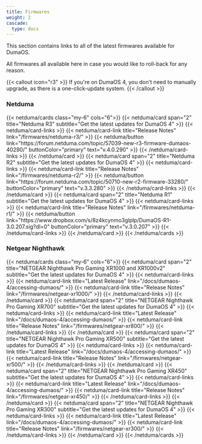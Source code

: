 ```yaml
---
title: Firmwares
weight: 2
cascade:
  type: docs
---
```


This section contains links to all of the latest firmwares available for DumaOS.

All firmwares all available here in case you would like to roll-back for any reason.

{{< callout icon="r3" >}}
  If you're on DumaOS 4, you don't need to manually upgrade, as there is a one-click-update system.
{{< /callout >}}

<h3 class="mb-6">Netduma</h3>
{{< netduma/cards class="my-6" cols="6">}}
  {{< netduma/card span="2" title="Netduma R3" subtitle="Get the latest updates for DumaOS 4" >}}
    {{< netduma/card-links >}}
      {{< netduma/card-link title="Release Notes" link="/firmwares/netduma-r3/" >}}
      {{< netduma/button link="https://forum.netduma.com/topic/57039-new-r3-firmware-dumaos-40290/" buttonColor="primary" text="v.4.0.290" >}}
    {{< /netduma/card-links >}}
  {{< /netduma/card >}}
  {{< netduma/card span="2" title="Netduma R2" subtitle="Get the latest updates for DumaOS 4" >}}
    {{< netduma/card-links >}}
      {{< netduma/card-link title="Release Notes" link="/firmwares/netduma-r2/" >}}
      {{< netduma/button link="https://forum.netduma.com/topic/50710-new-r2-firmware-33280/" buttonColor="primary" text="v.3.3.280" >}}
    {{< /netduma/card-links >}}
  {{< /netduma/card >}}
  {{< netduma/card span="2" title="Netduma R1" subtitle="Get the latest updates for DumaOS 4" >}}
    {{< netduma/card-links >}}
      {{< netduma/card-link title="Release Notes" link="/firmwares/netduma-r1/" >}}
      {{< netduma/button link="https://www.dropbox.com/s/8z4kcynmo3glplp/DumaOS-R1-3.0.207.sig?dl=0" buttonColor="primary" text="v.3.0.207" >}}
    {{< /netduma/card-links >}}
  {{< /netduma/card >}}
{{< /netduma/cards >}}

<h3 class="mb-6">Netgear Nighthawk</h3>
{{< netduma/cards class="my-6" cols="6">}}
  {{< netduma/card span="2" title="NETGEAR Nighthawk Pro Gaming XR1000 and XR1000v2" subtitle="Get the latest updates for DumaOS 4" >}}
    {{< netduma/card-links >}}
      {{< netduma/card-link title="Latest Release" link="/docs/dumaos-4/accessing-dumaos/" >}}
      {{< netduma/card-link title="Release Notes" link="/firmwares/netgear-xr1000/" >}}
    {{< /netduma/card-links >}}
  {{< /netduma/card >}}
  {{< netduma/card span="2" title="NETGEAR Nighthawk Pro Gaming XR700" subtitle="Get the latest updates for DumaOS 4" >}}
    {{< netduma/card-links >}}
      {{< netduma/card-link title="Latest Release" link="/docs/dumaos-4/accessing-dumaos/" >}}
      {{< netduma/card-link title="Release Notes" link="/firmwares/netgear-xr800/" >}}
    {{< /netduma/card-links >}}
  {{< /netduma/card >}}
  {{< netduma/card span="2" title="NETGEAR Nighthawk Pro Gaming XR500" subtitle="Get the latest updates for DumaOS 4" >}}
    {{< netduma/card-links >}}
      {{< netduma/card-link title="Latest Release" link="/docs/dumaos-4/accessing-dumaos/" >}}
      {{< netduma/card-link title="Release Notes" link="/firmwares/netgear-xr500/" >}}
    {{< /netduma/card-links >}}
  {{< /netduma/card >}}
  {{< netduma/card span="2" title="NETGEAR Nighthawk Pro Gaming XR450" subtitle="Get the latest updates for DumaOS 4" >}}
    {{< netduma/card-links >}}
      {{< netduma/card-link title="Latest Release" link="/docs/dumaos-4/accessing-dumaos/" >}}
      {{< netduma/card-link title="Release Notes" link="/firmwares/netgear-xr450/" >}}
    {{< /netduma/card-links >}}
  {{< /netduma/card >}}
  {{< netduma/card span="2" title="NETGEAR Nighthawk Pro Gaming XR300" subtitle="Get the latest updates for DumaOS 4" >}}
    {{< netduma/card-links >}}
      {{< netduma/card-link title="Latest Release" link="/docs/dumaos-4/accessing-dumaos/" >}}
      {{< netduma/card-link title="Release Notes" link="/firmwares/netgear-xr300/" >}}
    {{< /netduma/card-links >}}
  {{< /netduma/card >}}
{{< /netduma/cards >}}